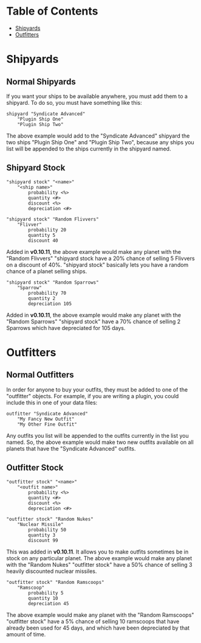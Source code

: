 # Table of Contents

* [Shipyards](#shipyards)
* [Outfitters](#outfitters)

# Shipyards

## Normal Shipyards

If you want your ships to be available anywhere, you must add them to a shipyard. To do so, you must have something like this:

```
shipyard "Syndicate Advanced"
    "Plugin Ship One"
    "Plugin Ship Two"
```

The above example would add to the "Syndicate Advanced" shipyard the two ships "Plugin Ship One" and "Plugin Ship Two", because any ships you list will be appended to the ships currently in the shipyard named.

## Shipyard Stock

```
"shipyard stock" "<name>"
    "<ship name>"
        probability <%>
        quantity <#>
        discount <%>
        depreciation <#>
```
```
"shipyard stock" "Random Flivvers"
    "Flivver"
        probability 20
        quantity 5
        discount 40
```

Added in **v0.10.11**, the above example would make any planet with the "Random Flivvers" "shipyard stock have a 20% chance of selling 5 Flivvers on a discount of 40%. "shipyard stock" basically lets you have a random chance of a planet selling ships.

```
"shipyard stock" "Random Sparrows"
    "Sparrow"
        probability 70
        quantity 2
        depreciation 105
```

Added in **v0.10.11**, the above example would make any planet with the "Random Sparrows" "shipyard stock" have a 70% chance of selling 2 Sparrows which have depreciated for 105 days.

# Outfitters

## Normal Outfitters

In order for anyone to buy your outfits, they must be added to one of the "outfitter" objects. For example, if you are writing a plugin, you could include this in one of your data files:

```
outfitter "Syndicate Advanced"
    "My Fancy New Outfit"
    "My Other Fine Outfit"
```

Any outfits you list will be appended to the outfits currently in the list you named. So, the above example would make two new outfits available on all planets that have the "Syndicate Advanced" outfits.

## Outfitter Stock

```
"outfitter stock" "<name>"
    "<outfit name>"
        probability <%>
        quantity <#>
        discount <%>
        depreciation <#>
```
```
"outfitter stock" "Random Nukes"
    "Nuclear Missile"
        probability 50
        quantity 3
        discount 99
```

This was added in **v0.10.11**. It allows you to make outfits sometimes be in stock on any particular planet. The above example would make any planet with the "Random Nukes" "outfitter stock" have a 50% chance of selling 3 heavily discounted nuclear missiles.

```
"outfitter stock" "Random Ramscoops"
    "Ramscoop"
        probability 5
        quantity 10
        depreciation 45
```

The above example would make any planet with the "Random Ramscoops" "outfitter stock" have a 5% chance of selling 10 ramscoops that have already been used for 45 days, and which have been depreciated by that amount of time.
